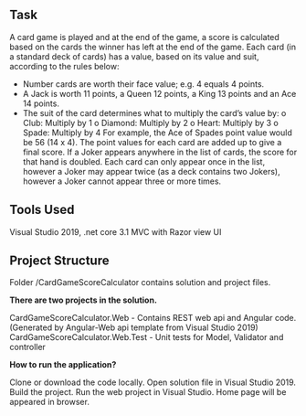 

## **Task**

A card game is played and at the end of the game, a score is calculated based on the cards the 
winner has left at the end of the game. Each card (in a standard deck of cards) has a value, based on
its value and suit, according to the rules below:
- Number cards are worth their face value; e.g. 4 equals 4 points.
- A Jack is worth 11 points, a Queen 12 points, a King 13 points and an Ace 14 points.
- The suit of the card determines what to multiply the card’s value by:
o Club: Multiply by 1
o Diamond: Multiply by 2
o Heart: Multiply by 3
o Spade: Multiply by 4
For example, the Ace of Spades point value would be 56 (14 x 4).
The point values for each card are added up to give a final score. If a Joker appears anywhere in the 
list of cards, the score for that hand is doubled. 
Each card can only appear once in the list, however a Joker may appear twice (as a deck contains 
two Jokers), however a Joker cannot appear three or more times.

## **Tools Used**

Visual Studio 2019, .net core 3.1 MVC with Razor view UI

## Project Structure

Folder /CardGameScoreCalculator contains solution and project files.

**There are two projects in the solution.**

CardGameScoreCalculator.Web - Contains REST web api and Angular code. (Generated by Angular-Web api template from Visual Studio 2019)
CardGameScoreCalculator.Web.Test - Unit tests for Model, Validator and controller

**How to run the application?**

Clone or download the code locally.
Open solution file in Visual Studio 2019.
Build the project.
Run the web project in Visual Studio. 
Home page will be appeared in browser.
